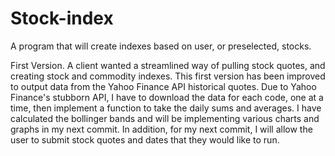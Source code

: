 # Stock-index
A program that will create indexes based on user, or preselected, stocks.

First Version.  A client wanted a streamlined way of pulling stock quotes, and creating stock and commodity 
indexes. This first version has been improved to output data from the Yahoo Finance API historical quotes. Due to Yahoo Finance's stubborn API, I have to download the data for each code, one at a time, then implement 
a function to take the daily sums and averages.  I have calculated the bollinger bands and will be implementing various
charts and graphs in my next commit.  In addition, for my next commit, I will allow the user to submit stock quotes and dates that they would 
like to run.
